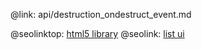 @link: api/destruction_ondestruct_event.md

@seolinktop: [html5 library](https://webix.com)
@seolink: [list ui](https://webix.com/widget/list/)